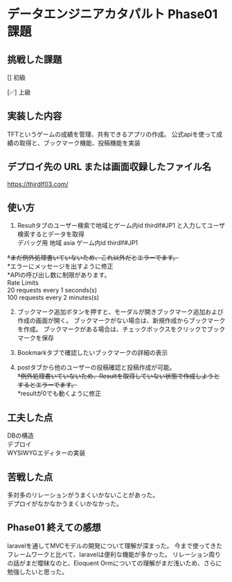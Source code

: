 # データエンジニアカタパルト Phase01 課題

## 挑戦した課題

[] 初級

[✅] 上級

## 実装した内容

TFTというゲームの成績を管理、共有できるアプリの作成。
公式apiを使って成績の取得と、ブックマーク機能、投稿機能を実装


## デプロイ先の URL または画面収録したファイル名

https://thirdlf03.com/

## 使い方

1. Resultタブのユーザー検索で地域とゲーム内id thirdlf#JP1 と入力してユーザ検索するとデータを取得  
デバッグ用 地域 asia ゲーム内id thirdlf#JP1  

~~*まだ例外処理書いていないため、これ以外だとエラーでます。~~  
*エラーにメッセージを出すように修正  
*APIの呼び出し数に制限があります。  
Rate Limits  
20 requests every 1 seconds(s)  
100 requests every 2 minutes(s)  

2. ブックマーク追加ボタンを押すと、モーダルが開きブックマーク追加および作成の画面が開く。
    ブックマークがない場合は、新規作成からブックマークを作成。
    ブックマークがある場合は、チェックボックスをクリックでブックマークを保存

3. Bookmarkタブで確認したいブックマークの詳細の表示

4. postタブから他のユーザーの投稿確認と投稿作成が可能。  
~~*例外処理書いていないため、Resultを取得していない状態で作成しようとするとエラーでます。~~  
*resultが0でも動くように修正  

## 工夫した点
DBの構造  
デプロイ  
WYSIWYGエディターの実装  

## 苦戦した点
多対多のリレーションがうまくいかないことがあった。  
デプロイがなかなかうまくいかなかった。  

## Phase01 終えての感想
laravelを通してMVCモデルの開発について理解が深まった。
今まで使ってきたフレームワークと比べて、laravelは便利な機能が多かった。
リレーション周りの話がまだ曖昧なのと、Eloquent Ormについての理解がまだ浅いため、さらに勉強したいと思った。
